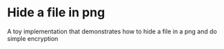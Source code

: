 # Hide a file in png
 A toy implementation that demonstrates how to hide a file in a png and do simple encryption
